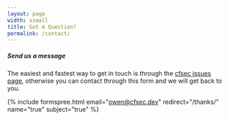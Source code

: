 ```yaml
---
layout: page
width: xsmall
title: Got A Question?
permalink: /contact/
---
```


##### Send us a message

The easiest and fastest way to get in touch is through the [cfsec issues page](https://github.com/aquasecurity/cfsec/issues/new/choose), otherwise you can contact through this form and we will get back to you.

{% include formspree.html email="owen@cfsec.dev" redirect="/thanks/" name="true" subject="true" %}
